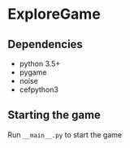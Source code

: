 # ExploreGame
## Dependencies
* python 3.5+
* pygame
* noise
* cefpython3
## Starting the game
Run `__main__.py` to start the game